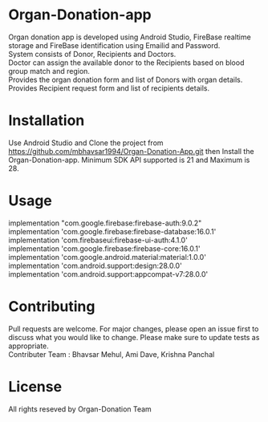 # Organ-Donation-app
Organ donation app is developed using Android Studio, FireBase realtime storage and FireBase identification using Emailid and Password.  
System consists of Donor, Recipients and Doctors.  
Doctor can assign the available donor to the Recipients based on blood group match and region.  
Provides the organ donation form and list of Donors with organ details.  
Provides Recipient request form and list of recipients details.  

# Installation
Use Android Studio and Clone the project from https://github.com/mbhavsar1994/Organ-Donation-App.git then Install the Organ-Donation-app.
Minimum SDK API supported is 21 and Maximum is 28.

# Usage
implementation "com.google.firebase:firebase-auth:9.0.2"  
implementation 'com.google.firebase:firebase-database:16.0.1'  
implementation 'com.firebaseui:firebase-ui-auth:4.1.0'  
implementation 'com.google.firebase:firebase-core:16.0.1'  
implementation 'com.google.android.material:material:1.0.0'  
implementation 'com.android.support:design:28.0.0'  
implementation 'com.android.support:appcompat-v7:28.0.0'  

# Contributing
Pull requests are welcome. For major changes, please open an issue first to discuss what you would like to change.
Please make sure to update tests as appropriate.  
Contributer Team : Bhavsar Mehul, Ami Dave, Krishna Panchal

# License
All rights reseved by Organ-Donation Team
